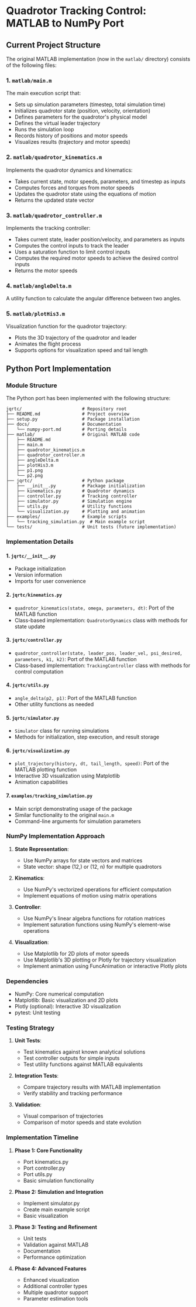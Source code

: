 # Quadrotor Tracking Control: MATLAB to NumPy Port

## Current Project Structure

The original MATLAB implementation (now in the `matlab/` directory) consists of the following files:

### 1. `matlab/main.m`
The main execution script that:
- Sets up simulation parameters (timestep, total simulation time)
- Initializes quadrotor state (position, velocity, orientation)
- Defines parameters for the quadrotor's physical model
- Defines the virtual leader trajectory
- Runs the simulation loop
- Records history of positions and motor speeds
- Visualizes results (trajectory and motor speeds)

### 2. `matlab/quadrotor_kinematics.m`
Implements the quadrotor dynamics and kinematics:
- Takes current state, motor speeds, parameters, and timestep as inputs
- Computes forces and torques from motor speeds
- Updates the quadrotor state using the equations of motion
- Returns the updated state vector

### 3. `matlab/quadrotor_controller.m`
Implements the tracking controller:
- Takes current state, leader position/velocity, and parameters as inputs
- Computes the control inputs to track the leader
- Uses a saturation function to limit control inputs
- Computes the required motor speeds to achieve the desired control inputs
- Returns the motor speeds

### 4. `matlab/angleDelta.m`
A utility function to calculate the angular difference between two angles.

### 5. `matlab/plotHis3.m`
Visualization function for the quadrotor trajectory:
- Plots the 3D trajectory of the quadrotor and leader
- Animates the flight process
- Supports options for visualization speed and tail length

## Python Port Implementation

### Module Structure

The Python port has been implemented with the following structure:

```
jqrtc/                       # Repository root
├── README.md                # Project overview
├── setup.py                 # Package installation
├── docs/                    # Documentation
│   └── numpy-port.md        # Porting details
├── matlab/                  # Original MATLAB code
│   ├── README.md
│   ├── main.m
│   ├── quadrotor_kinematics.m
│   ├── quadrotor_controller.m
│   ├── angleDelta.m
│   ├── plotHis3.m
│   ├── p1.png
│   └── p2.png
├── jqrtc/                   # Python package
│   ├── __init__.py          # Package initialization
│   ├── kinematics.py        # Quadrotor dynamics
│   ├── controller.py        # Tracking controller
│   ├── simulator.py         # Simulation engine
│   ├── utils.py             # Utility functions
│   └── visualization.py     # Plotting and animation
├── examples/                # Example scripts
│   └── tracking_simulation.py  # Main example script
└── tests/                   # Unit tests (future implementation)
```

### Implementation Details

#### 1. `jqrtc/__init__.py`
- Package initialization
- Version information
- Imports for user convenience

#### 2. `jqrtc/kinematics.py`
- `quadrotor_kinematics(state, omega, parameters, dt)`: Port of the MATLAB function
- Class-based implementation: `QuadrotorDynamics` class with methods for state update

#### 3. `jqrtc/controller.py`
- `quadrotor_controller(state, leader_pos, leader_vel, psi_desired, parameters, k1, k2)`: Port of the MATLAB function
- Class-based implementation: `TrackingController` class with methods for control computation

#### 4. `jqrtc/utils.py`
- `angle_delta(p2, p1)`: Port of the MATLAB function
- Other utility functions as needed

#### 5. `jqrtc/simulator.py`
- `Simulator` class for running simulations
- Methods for initialization, step execution, and result storage

#### 6. `jqrtc/visualization.py`
- `plot_trajectory(history, dt, tail_length, speed)`: Port of the MATLAB plotting function
- Interactive 3D visualization using Matplotlib
- Animation capabilities

#### 7. `examples/tracking_simulation.py`
- Main script demonstrating usage of the package
- Similar functionality to the original `main.m`
- Command-line arguments for simulation parameters

### NumPy Implementation Approach

1. **State Representation**:
   - Use NumPy arrays for state vectors and matrices
   - State vector: shape (12,) or (12, n) for multiple quadrotors

2. **Kinematics**:
   - Use NumPy's vectorized operations for efficient computation
   - Implement equations of motion using matrix operations

3. **Controller**:
   - Use NumPy's linear algebra functions for rotation matrices
   - Implement saturation functions using NumPy's element-wise operations

4. **Visualization**:
   - Use Matplotlib for 2D plots of motor speeds
   - Use Matplotlib's 3D plotting or Plotly for trajectory visualization
   - Implement animation using FuncAnimation or interactive Plotly plots

### Dependencies

- NumPy: Core numerical computation
- Matplotlib: Basic visualization and 2D plots
- Plotly (optional): Interactive 3D visualization
- pytest: Unit testing

### Testing Strategy

1. **Unit Tests**:
   - Test kinematics against known analytical solutions
   - Test controller outputs for simple inputs
   - Test utility functions against MATLAB equivalents

2. **Integration Tests**:
   - Compare trajectory results with MATLAB implementation
   - Verify stability and tracking performance

3. **Validation**:
   - Visual comparison of trajectories
   - Comparison of motor speeds and state evolution

### Implementation Timeline

1. **Phase 1: Core Functionality**
   - Port kinematics.py
   - Port controller.py
   - Port utils.py
   - Basic simulation functionality

2. **Phase 2: Simulation and Integration**
   - Implement simulator.py
   - Create main example script
   - Basic visualization

3. **Phase 3: Testing and Refinement**
   - Unit tests
   - Validation against MATLAB
   - Documentation
   - Performance optimization

4. **Phase 4: Advanced Features**
   - Enhanced visualization
   - Additional controller types
   - Multiple quadrotor support
   - Parameter estimation tools
